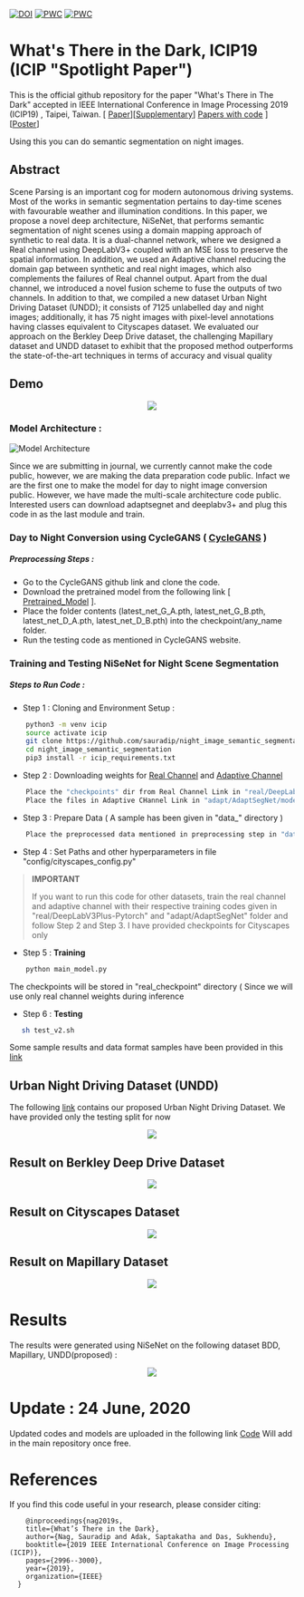 [![DOI](https://zenodo.org/badge/208427167.svg)](https://zenodo.org/badge/latestdoi/208427167) [![PWC](https://img.shields.io/endpoint.svg?url=https://paperswithcode.com/badge/what-s-there-in-the-dark/semantic-segmentation-on-bdd100k)](https://paperswithcode.com/sota/semantic-segmentation-on-bdd100k?p=what-s-there-in-the-dark) [![PWC](https://img.shields.io/endpoint.svg?url=https://paperswithcode.com/badge/what-s-there-in-the-dark/semantic-segmentation-on-mapillary-val)](https://paperswithcode.com/sota/semantic-segmentation-on-mapillary-val?p=what-s-there-in-the-dark)


# What's There in the Dark, ICIP19 (ICIP "Spotlight Paper")

This is the official github repository for the paper "What's There in The Dark" accepted in IEEE International Conference in Image Processing 2019 (ICIP19) , Taipei, Taiwan. [ [Paper](https://ieeexplore.ieee.org/abstract/document/8803299/authors#authors)][[Supplementary](https://github.com/sauradip/night_image_semantic_segmentation/blob/master/What_s_there_in_the_Dark_supp.pdf)] [Papers with code]( https://paperswithcode.com/paper/what-s-there-in-the-dark) ] [[Poster](https://github.com/sauradip/night_image_semantic_segmentation/blob/master/ICIP_poster_v4.pdf)]

Using this you can do semantic segmentation on night images.

## Abstract 

Scene Parsing is an important cog for modern autonomous driving systems. Most of the works in semantic segmentation pertains to day-time scenes with favourable weather and illumination conditions. In this paper, we propose a novel deep architecture, NiSeNet, that performs semantic segmentation of night scenes using a domain mapping approach of synthetic to real data. It is a dual-channel network, where we designed a Real channel using DeepLabV3+ coupled with an MSE loss to preserve the spatial information. In addition, we used an Adaptive channel reducing the domain gap between synthetic and real night images, which also complements the failures of Real channel output. Apart from the dual channel, we introduced a novel fusion scheme to fuse the outputs of two channels. In addition to that, we compiled a new dataset Urban Night Driving Dataset (UNDD); it consists
of 7125 unlabelled day and night images; additionally, it has 75 night images with pixel-level annotations having classes equivalent to Cityscapes dataset. We evaluated our approach on the Berkley Deep Drive dataset, the challenging Mapillary dataset and UNDD dataset to exhibit that the proposed method outperforms the state-of-the-art techniques in terms of accuracy and visual quality

## Demo 

<p align="center">
  <img src="https://github.com/sauradip/night_image_semantic_segmentation/blob/master/images/others/demo_video.gif">
</p>


### Model Architecture : 

![Model Architecture](https://github.com/sauradip/night_image_semantic_segmentation/blob/master/images/others/archi.jpg)

Since we are submitting in journal, we currently cannot make the code public, however, we are making the data preparation code public. Infact we are the first one to make the model for day to night image conversion public. However, we have made the multi-scale architecture code public. Interested users can download adaptsegnet and deeplabv3+ and plug this code in as the last module and train. 




### Day to Night Conversion using CycleGANS ( [CycleGANS](https://github.com/junyanz/CycleGAN) )

##### Preprocessing Steps : 
- Go to the CycleGANS github link and clone the code.
- Download the pretrained model from the following link [ [Pretrained_Model](https://drive.google.com/open?id=1B7KvOMZI1nMkcuUrXrZnNZ0ptG2vs7Tp) ].
- Place the folder contents (latest_net_G_A.pth, latest_net_G_B.pth, latest_net_D_A.pth, latest_net_D_B.pth) into the checkpoint/any_name folder.
- Run the testing code as mentioned in CycleGANS website.

### Training and Testing NiSeNet for Night Scene Segmentation

##### Steps to Run Code :

* Step 1 : Cloning and Environment Setup : 

```bash
    python3 -m venv icip
    source activate icip
    git clone https://github.com/sauradip/night_image_semantic_segmentation.git
    cd night_image_semantic_segmentation
    pip3 install -r icip_requirements.txt
   ```

* Step 2 : Downloading weights for [Real Channel](https://drive.google.com/drive/folders/1iOwZiheJ1JBEw7RizBqaVfk9Lh7ufJNE?usp=sharing) and [Adaptive Channel](https://drive.google.com/drive/folders/1kkTyRBcoRlh7jrbNoo0jhkWaKofnKVUC?usp=sharing) 

```bash
    Place the "checkpoints" dir from Real Channel Link in "real/DeepLabV3Plus-Pytorch"
    Place the files in Adaptive CHannel Link in "adapt/AdaptSegNet/model"
   ```
* Step 3 : Prepare Data ( A sample has been given in "data_" directory )

```bash
    Place the preprocessed data mentioned in preprocessing step in "data_" folder , i.e preprocessed Night Images in "leftImg8bit" folder and GT In "gtFine" folder
   ```
* Step 4 : Set Paths and other hyperparameters in file  "config/cityscapes_config.py"

> **IMPORTANT**
>
> If you want to run this code for other datasets, train the real channel and adaptive channel with their respective training codes given in "real/DeepLabV3Plus-Pytorch" and "adapt/AdaptSegNet" folder and follow Step 2 and Step 3. I have provided checkpoints for Cityscapes only

* Step 5 : **Training**

```bash
    python main_model.py 
   ```
The checkpoints will be stored in "real_checkpoint" directory ( Since we will use only real channel weights during inference

* Step 6 : **Testing**

```bash
   sh test_v2.sh
   ```
Some sample results and data format samples have been provided in this [link](https://drive.google.com/drive/folders/1Y5EoJy-m54epgc6iGNPCh6HlIXHzX73V?usp=sharing)

## Urban Night Driving Dataset (UNDD)

The following [link](https://drive.google.com/drive/folders/1KBn3LIoD5rvNFDe2aZCH-4mNo6iXSuGX?usp=sharing) contains our proposed Urban Night Driving Dataset. We have provided only the testing split for now 

<p align="center">
  <img src="https://github.com/sauradip/night_image_semantic_segmentation/blob/master/images/others/undd.png">
</p>

## Result on Berkley Deep Drive Dataset

<p align="center">
  <img src="https://github.com/sauradip/night_image_semantic_segmentation/blob/master/images/bdd/merge.png">
</p>

## Result on Cityscapes Dataset

<p align="center">
  <img src="https://github.com/sauradip/night_image_semantic_segmentation/blob/master/images/cityscapes/merge.png">
</p>

## Result on Mapillary Dataset

<p align="center">
  <img src="https://github.com/sauradip/night_image_semantic_segmentation/blob/master/images/mapillary/merge.png">
</p>

# Results 

The results were generated using NiSeNet on the following dataset BDD, Mapillary, UNDD(proposed) : 

<p align="center">
  <img src="https://github.com/sauradip/night_image_semantic_segmentation/blob/master/images/others/comp_result2.png">
</p>

# Update : 24 June, 2020

Updated codes and models are uploaded in the following link [Code](https://drive.google.com/uc?id=16oC5AD9tnALHvX8_9eqOcJePkv6EEbLC&export=download)
Will add in the main repository once free.

# References 

If you find this code useful in your research, please consider citing:

```
    @inproceedings{nag2019s,
    title={What’s There in the Dark},
    author={Nag, Sauradip and Adak, Saptakatha and Das, Sukhendu},
    booktitle={2019 IEEE International Conference on Image Processing (ICIP)},
    pages={2996--3000},
    year={2019},
    organization={IEEE}
  }
  
```

